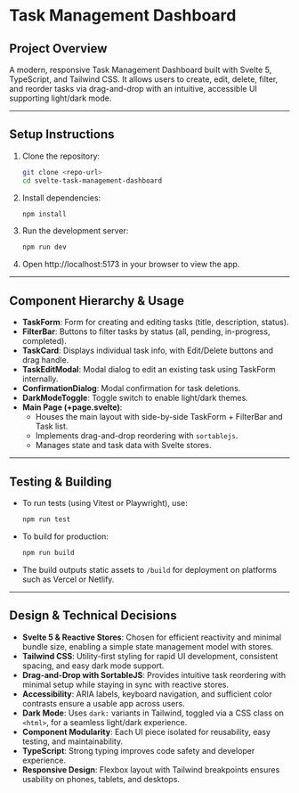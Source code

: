# Task Management Dashboard

## Project Overview
A modern, responsive Task Management Dashboard built with Svelte 5, TypeScript, and Tailwind CSS. It allows users to create, edit, delete, filter, and reorder tasks via drag-and-drop with an intuitive, accessible UI supporting light/dark mode.

***

## Setup Instructions

1. Clone the repository:
   ```bash
   git clone <repo-url>
   cd svelte-task-management-dashboard
   ```
2. Install dependencies:
   ```bash
   npm install
   ```
3. Run the development server:
   ```bash
   npm run dev
   ```
4. Open http://localhost:5173 in your browser to view the app.

***

## Component Hierarchy & Usage

- **TaskForm**: Form for creating and editing tasks (title, description, status).
- **FilterBar**: Buttons to filter tasks by status (all, pending, in-progress, completed).
- **TaskCard**: Displays individual task info, with Edit/Delete buttons and drag handle.
- **TaskEditModal**: Modal dialog to edit an existing task using TaskForm internally.
- **ConfirmationDialog**: Modal confirmation for task deletions.
- **DarkModeToggle**: Toggle switch to enable light/dark themes.
- **Main Page (+page.svelte)**: 
  - Houses the main layout with side-by-side TaskForm + FilterBar and Task list.
  - Implements drag-and-drop reordering with `sortablejs`.
  - Manages state and task data with Svelte stores.

***

## Testing & Building

- To run tests (using Vitest or Playwright), use:
  ```bash
  npm run test
  ```
- To build for production:
  ```bash
  npm run build
  ```
- The build outputs static assets to `/build` for deployment on platforms such as Vercel or Netlify.

***

## Design & Technical Decisions

- **Svelte 5 & Reactive Stores**: Chosen for efficient reactivity and minimal bundle size, enabling a simple state management model with stores.
- **Tailwind CSS**: Utility-first styling for rapid UI development, consistent spacing, and easy dark mode support.
- **Drag-and-Drop with SortableJS**: Provides intuitive task reordering with minimal setup while staying in sync with reactive stores.
- **Accessibility**: ARIA labels, keyboard navigation, and sufficient color contrasts ensure a usable app across users.
- **Dark Mode**: Uses `dark:` variants in Tailwind, toggled via a CSS class on `<html>`, for a seamless light/dark experience.
- **Component Modularity**: Each UI piece isolated for reusability, easy testing, and maintainability.
- **TypeScript**: Strong typing improves code safety and developer experience.
- **Responsive Design**: Flexbox layout with Tailwind breakpoints ensures usability on phones, tablets, and desktops.

